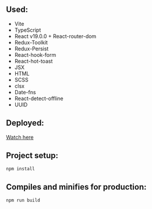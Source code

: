 ## Used:

- Vite
- TypeScript
- React v19.0.0 + React-router-dom
- Redux-Toolkit
- Redux-Persist
- React-hook-form
- React-hot-toast
- JSX
- HTML
- SCSS
- clsx
- Date-fns
- React-detect-offline
- UUID

## Deployed:

[Watch here](https://)

## Project setup:

```
npm install
```

## Compiles and minifies for production:

```
npm run build
```
